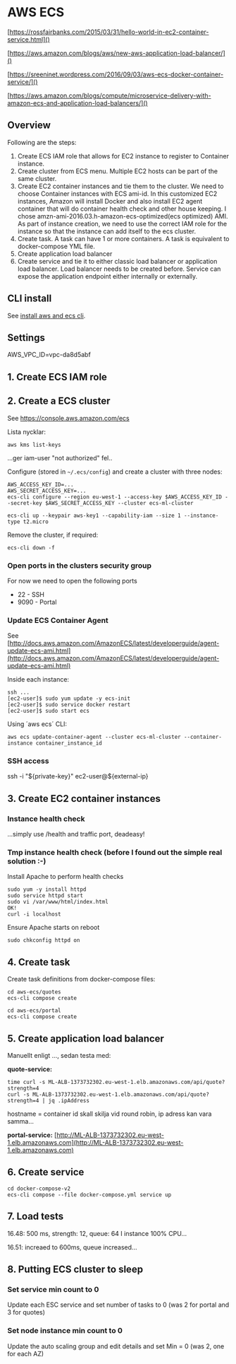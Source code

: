 # AWS ECS

[https://rossfairbanks.com/2015/03/31/hello-world-in-ec2-container-service.html]()

[https://aws.amazon.com/blogs/aws/new-aws-application-load-balancer/]()

[https://sreeninet.wordpress.com/2016/09/03/aws-ecs-docker-container-service/]()

[https://aws.amazon.com/blogs/compute/microservice-delivery-with-amazon-ecs-and-application-load-balancers/]()

## Overview

Following are the steps:

1. Create ECS IAM role that allows for EC2 instance to register to Container instance.
1. Create cluster from ECS menu. Multiple EC2 hosts can be part of the same cluster.
1. Create EC2 container instances and tie them to the cluster. We need to choose Container instances with ECS ami-id. In this customized EC2 instances, Amazon will install Docker and also install EC2 agent container that will do container health check and other house keeping.  I chose amzn-ami-2016.03.h-amazon-ecs-optimized(ecs optimized) AMI. As part of instance creation, we need to use the correct IAM role for the instance so that the instance can add itself to the ecs cluster.
1. Create task. A task can have 1 or more containers. A task is equivalent to docker-compose YML file.
1. Create application load balancer
1. Create service and tie it to either classic load balancer or application load balancer. Load balancer needs to be created before. Service can expose the application endpoint either internally or externally.

## CLI install

See [install aws and ecs cli](http://docs.aws.amazon.com/AmazonECS/latest/developerguide/get-set-up-for-amazon-ecs.html#install_ecs_cli).

## Settings

AWS_VPC_ID=vpc-da8d5abf

## 1. Create ECS IAM role


## 2. Create a ECS cluster

See https://console.aws.amazon.com/ecs

Lista nycklar:

	aws kms list-keys

...ger iam-user "not authorized" fel..

Configure (stored in `~/.ecs/config`) and create a cluster with three nodes:

    AWS_ACCESS_KEY_ID=...
    AWS_SECRET_ACCESS_KEY=...
    ecs-cli configure --region eu-west-1 --access-key $AWS_ACCESS_KEY_ID --secret-key $AWS_SECRET_ACCESS_KEY --cluster ecs-ml-cluster

    ecs-cli up --keypair aws-key1 --capability-iam --size 1 --instance-type t2.micro

Remove the cluster, if required:

    ecs-cli down -f

### Open ports in the clusters security group

For now we need to open the following ports

* 22 - SSH
* 9090 - Portal

### Update ECS Container Agent

See [http://docs.aws.amazon.com/AmazonECS/latest/developerguide/agent-update-ecs-ami.html](http://docs.aws.amazon.com/AmazonECS/latest/developerguide/agent-update-ecs-ami.html)

Inside each instance:

	ssh ...
	[ec2-user]$ sudo yum update -y ecs-init
	[ec2-user]$ sudo service docker restart 
	[ec2-user]$ sudo start ecs
	
Using ´aws ecs´ CLI:

	aws ecs update-container-agent --cluster ecs-ml-cluster --container-instance container_instance_id	
### SSH access

ssh -i "${private-key}" ec2-user@${external-ip}

## 3. Create EC2 container instances

### Instance health check

...simply use /health and traffic port, deadeasy!

### Tmp instance health check (before I found out the simple real solution :-)

Install Apache to perform health checks

	sudo yum -y install httpd    
	sudo service httpd start
	sudo vi /var/www/html/index.html
	OK!
	curl -i localhost
	
Ensure Apache starts on reboot
	
	sudo chkconfig httpd on
	
## 4. Create task

Create task definitions from docker-compose files:

    cd aws-ecs/quotes
    ecs-cli compose create

    cd aws-ecs/portal
    ecs-cli compose create



## 5. Create application load balancer

Manuellt enligt ..., sedan testa med:

**quote-service:**

	time curl -s ML-ALB-1373732302.eu-west-1.elb.amazonaws.com/api/quote?strength=4
	curl -s ML-ALB-1373732302.eu-west-1.elb.amazonaws.com/api/quote?strength=4 | jq .ipAddress

hostname = container id skall skilja vid round robin, ip adress kan vara samma...
 	
**portal-service:** [http://ML-ALB-1373732302.eu-west-1.elb.amazonaws.com](http://ML-ALB-1373732302.eu-west-1.elb.amazonaws.com)	

## 6. Create service 

    cd docker-compose-v2
    ecs-cli compose --file docker-compose.yml service up
      
## 7. Load tests

16.48: 500 ms, strength: 12, queue: 64
I instance 100% CPU...

16.51: increaed to 600ms, queue increased...

## 8. Putting ECS cluster to sleep

### Set service min count to 0

Update each ESC service and set number of tasks to 0 (was 2 for portal and 3 for quotes)
 
### Set node instance min count to 0

Update the auto scaling group and edit details and set Min = 0 (was 2, one for each AZ)
